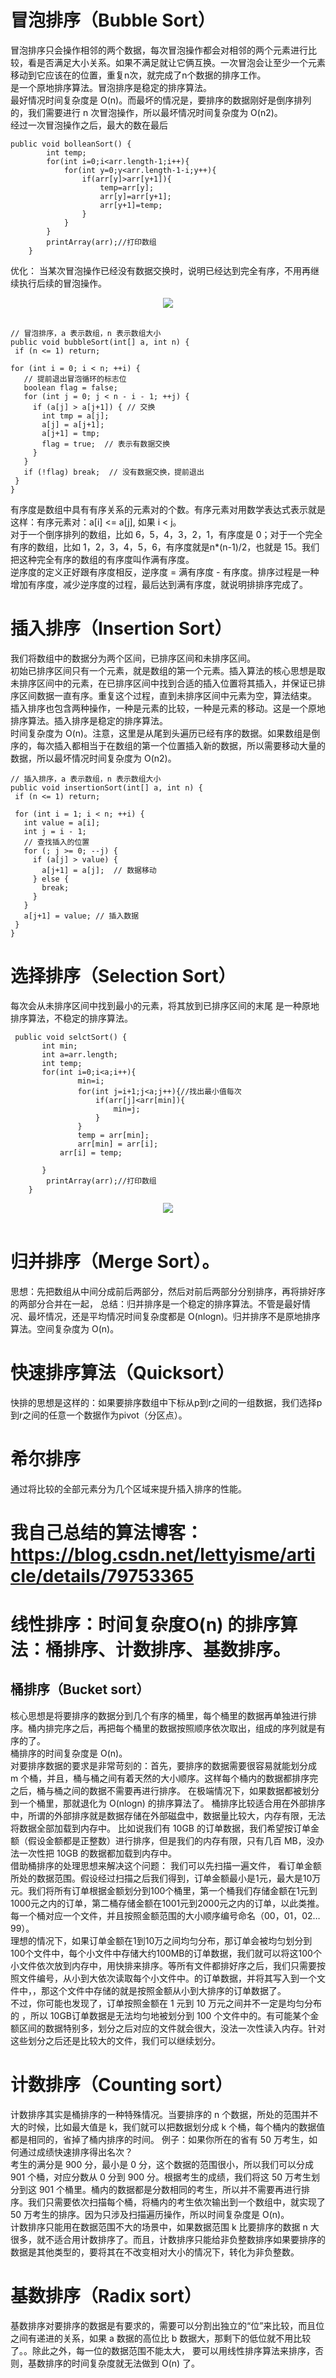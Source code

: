 # 冒泡排序（Bubble Sort）
冒泡排序只会操作相邻的两个数据，每次冒泡操作都会对相邻的两个元素进行比较，看是否满足大小关系。如果不满足就让它俩互换。一次冒泡会让至少一个元素移动到它应该在的位置，重复n次，就完成了n个数据的排序工作。  
是一个原地排序算法。冒泡排序是稳定的排序算法。  
最好情况时间复杂度是 O(n)。而最坏的情况是，要排序的数据刚好是倒序排列的，我们需要进行 n 次冒泡操作，所以最坏情况时间复杂度为 O(n2)。                                                          
经过一次冒泡操作之后，最大的数在最后
````$xslt
public void bolleanSort() {
        int temp;
        for(int i=0;i<arr.length-1;i++){
            for(int y=0;y<arr.length-1-i;y++){
                if(arr[y]>arr[y+1]){
                    temp=arr[y];
                    arr[y]=arr[y+1];
                    arr[y+1]=temp;
                }
            }
        }
        printArray(arr);//打印数组
    }
````
优化：
当某次冒泡操作已经没有数据交换时，说明已经达到完全有序，不用再继续执行后续的冒泡操作。
<div align="center"> <img src="pic/bullenSort.jpg" width=""/> </div><br>

 ````$xslt
// 冒泡排序，a 表示数组，n 表示数组大小
public void bubbleSort(int[] a, int n) {
  if (n <= 1) return;
 
 for (int i = 0; i < n; ++i) {
    // 提前退出冒泡循环的标志位
    boolean flag = false;
    for (int j = 0; j < n - i - 1; ++j) {
      if (a[j] > a[j+1]) { // 交换
        int tmp = a[j];
        a[j] = a[j+1];
        a[j+1] = tmp;
        flag = true;  // 表示有数据交换      
      }
    }
    if (!flag) break;  // 没有数据交换，提前退出
  }
}

````  
                           
 
有序度是数组中具有有序关系的元素对的个数。有序元素对用数学表达式表示就是这样：有序元素对：a[i] <= a[j], 如果 i < j。  
对于一个倒序排列的数组，比如 6，5，4，3，2，1，有序度是 0；对于一个完全有序的数组，比如 1，2，3，4，5，6，有序度就是n*(n-1)/2，也就是 15。我们把这种完全有序的数组的有序度叫作满有序度。  
逆序度的定义正好跟有序度相反，逆序度 = 满有序度 - 有序度。排序过程是一种增加有序度，减少逆序度的过程，最后达到满有序度，就说明排排序完成了。

# 插入排序（Insertion Sort）                                                                                                             
 我们将数组中的数据分为两个区间，已排序区间和未排序区间。  
 初始已排序区间只有一个元素，就是数组的第一个元素。插入算法的核心思想是取未排序区间中的元素，在已排序区间中找到合适的插入位置将其插入，并保证已排序区间数据一直有序。重复这个过程，直到未排序区间中元素为空，算法结束。  
 插入排序也包含两种操作，一种是元素的比较，一种是元素的移动。这是一个原地排序算法。插入排序是稳定的排序算法。  
 时间复杂度为 O(n)。注意，这里是从尾到头遍历已经有序的数据。如果数组是倒序的，每次插入都相当于在数组的第一个位置插入新的数据，所以需要移动大量的数据，所以最坏情况时间复杂度为 O(n2)。
                                                             
 ````$xslt
// 插入排序，a 表示数组，n 表示数组大小
public void insertionSort(int[] a, int n) {
  if (n <= 1) return;

  for (int i = 1; i < n; ++i) {
    int value = a[i];
    int j = i - 1;
    // 查找插入的位置
    for (; j >= 0; --j) {
      if (a[j] > value) {
        a[j+1] = a[j];  // 数据移动
      } else {
        break;
      }
    }
    a[j+1] = value; // 插入数据
  }
}

````         
# 选择排序（Selection Sort）
每次会从未排序区间中找到最小的元素，将其放到已排序区间的末尾
是一种原地排序算法，不稳定的排序算法。
````$xslt
 public void selctSort() {
       int min;
       int a=arr.length;
       int temp;
       for(int i=0;i<a;i++){
               min=i;
               for(int j=i+1;j<a;j++){//找出最小值每次
                   if(arr[j]<arr[min]){
                       min=j;
                   }
               }
               temp = arr[min];
               arr[min] = arr[i];
           arr[i] = temp;

       }
        printArray(arr);//打印数组
    }

````
  
          
<div align="center"> <img src="pic/sortsort.jpg" width=""/> </div><br>


# 归并排序（Merge Sort）。
思想：先把数组从中间分成前后两部分，然后对前后两部分分别排序，再将排好序的两部分合并在一起，
总结：归并排序是一个稳定的排序算法。不管是最好情况、最坏情况，还是平均情况时间复杂度都是 O(nlogn)。归并排序不是原地排序算法。空间复杂度为 O(n)。  


# 快速排序算法（Quicksort）
快排的思想是这样的：如果要排序数组中下标从p到r之间的一组数据，我们选择p到r之间的任意一个数据作为pivot（分区点）。

# 希尔排序
通过将比较的全部元素分为几个区域来提升插入排序的性能。  


# 我自己总结的算法博客： https://blog.csdn.net/lettyisme/article/details/79753365

# 线性排序：时间复杂度O(n) 的排序算法：桶排序、计数排序、基数排序。
## 桶排序（Bucket sort）
核心思想是将要排序的数据分到几个有序的桶里，每个桶里的数据再单独进行排序。桶内排完序之后，再把每个桶里的数据按照顺序依次取出，组成的序列就是有序的了。  
桶排序的时间复杂度是 O(n)。  
对要排序数据的要求是非常苛刻的：首先，要排序的数据需要很容易就能划分成 m 个桶，并且，桶与桶之间有着天然的大小顺序。这样每个桶内的数据都排序完之后，桶与桶之间的数据不需要再进行排序。
在极端情况下，如果数据都被划分到一个桶里，那就退化为 O(nlogn) 的排序算法了。
桶排序比较适合用在外部排序中，所谓的外部排序就是数据存储在外部磁盘中，数据量比较大，内存有限，无法将数据全部加载到内存中。
比如说我们有 10GB 的订单数据，我们希望按订单金额（假设金额都是正整数）进行排序，但是我们的内存有限，只有几百 MB，没办法一次性把 10GB 的数据都加载到内存中。  
借助桶排序的处理思想来解决这个问题：
我们可以先扫描一遍文件， 看订单金额所处的数据范围。假设经过扫描之后我们得到，订单金额最小是1元，最大是10万元。我们将所有订单根据金额划分到100个桶里，第一个桶我们存储金额在1元到1000元之内的订单，第二桶存储金额在1001元到2000元之内的订单，以此类推。每一个桶对应一个文件，并且按照金额范围的大小顺序编号命名（00，01，02…99）。  
理想的情况下，如果订单金额在1到10万之间均匀分布，那订单会被均匀划分到100个文件中，每个小文件中存储大约100MB的订单数据，我们就可以将这100个小文件依次放到内存中，用快排来排序。等所有文件都排好序之后，我们只需要按照文件编号，从小到大依次读取每个小文件中。的订单数据，并将其写入到一个文件中，，那这个文件中存储的就是按照金额从小到大排序的订单数据了。  
不过，你可能也发现了，订单按照金额在 1 元到 10 万元之间并不一定是均匀分布的 ，所以 10GB订单数据是无法均匀地被划分到 100 个文件中的。有可能某个金额区间的数据特别多，划分之后对应的文件就会很大，没法一次性读入内存。针对这些划分之后还是比较大的文件，我们可以继续划分。

                                                                                       
# 计数排序（Counting sort）
计数排序其实是桶排序的一种特殊情况。当要排序的 n 个数据，所处的范围并不大的时候，比如最大值是 k，我们就可以把数据划分成 k 个桶，每个桶内的数据值都是相同的，省掉了桶内排序的时间。
例子：如果你所在的省有 50 万考生，如何通过成绩快速排序得出名次？  
考生的满分是 900 分，最小是 0 分，这个数据的范围很小，所以我们可以分成 901 个桶，对应分数从 0 分到 900 分。根据考生的成绩，我们将这 50 万考生划分到这 901 个桶里。桶内的数据都是分数相同的考生，所以并不需要再进行排序。我们只需要依次扫描每个桶，将桶内的考生依次输出到一个数组中，就实现了 50 万考生的排序。因为只涉及扫描遍历操作，所以时间复杂度是 O(n)。  
计数排序只能用在数据范围不大的场景中，如果数据范围 k 比要排序的数据 n 大很多，就不适合用计数排序了。而且，计数排序只能给非负整数排序如果要排序的数据是其他类型的，要将其在不改变相对大小的情况下，转化为非负整数。  
                                                                                                   
# 基数排序（Radix sort）
  基数排序对要排序的数据是有要求的，需要可以分割出独立的“位”来比较，而且位之间有递进的关系，如果 a 数据的高位比 b 数据大，那剩下的低位就不用比较了。。除此之外，每一位的数据范围不能太大， 要可以用线性排序算法来排序，否则，基数排序的时间复杂度就无法做到 O(n) 了。
                                                                                                
                                                                                                                                                                                   
